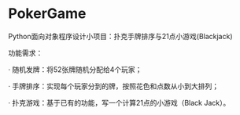 # PokerGame
Python面向对象程序设计小项目：扑克手牌排序与21点小游戏(Blackjack)

功能需求：

· 随机发牌：将52张牌随机分配给4个玩家；

· 手牌排序：实现每个玩家分到的牌，按照花色和点数从小到大排列；

· 扑克游戏：基于已有的功能，写一个计算21点的小游戏（Black Jack）。

